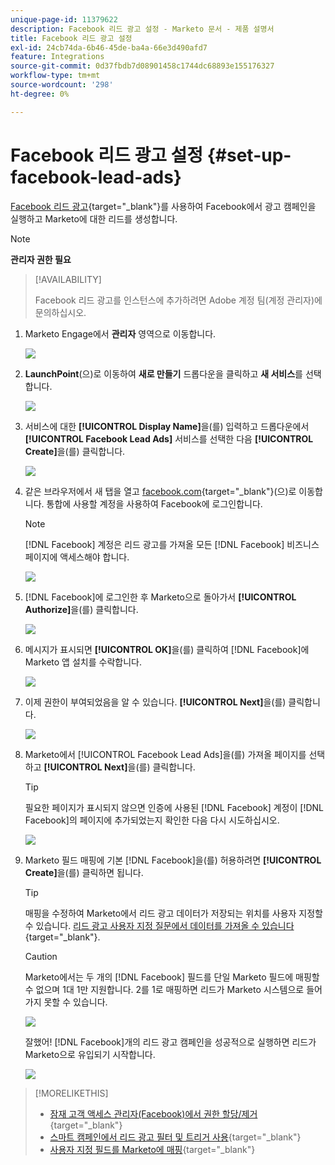 ```yaml
---
unique-page-id: 11379622
description: Facebook 리드 광고 설정 - Marketo 문서 - 제품 설명서
title: Facebook 리드 광고 설정
exl-id: 24cb74da-6b46-45de-ba4a-66e3d490afd7
feature: Integrations
source-git-commit: 0d37fbdb7d08901458c1744dc68893e155176327
workflow-type: tm+mt
source-wordcount: '298'
ht-degree: 0%

---
```


# Facebook 리드 광고 설정 {#set-up-facebook-lead-ads}

[Facebook 리드 광고](https://www.facebook.com/business/ads/ad-objectives/lead-generation){target="_blank"}를 사용하여 Facebook에서 광고 캠페인을 실행하고 Marketo에 대한 리드를 생성합니다.

>[!NOTE]
>
>**관리자 권한 필요**

>[!AVAILABILITY]
>
>Facebook 리드 광고를 인스턴스에 추가하려면 Adobe 계정 팀(계정 관리자)에 문의하십시오.

1. Marketo Engage에서 **관리자** 영역으로 이동합니다.

   ![](assets/set-up-facebook-lead-ads-1.png)

1. **LaunchPoint**(으)로 이동하여 **새로 만들기** 드롭다운을 클릭하고 **새 서비스**&#x200B;를 선택합니다.

   ![](assets/set-up-facebook-lead-ads-2.png)

1. 서비스에 대한 **[!UICONTROL Display Name]**&#x200B;을(를) 입력하고 드롭다운에서 **[!UICONTROL Facebook Lead Ads]** 서비스를 선택한 다음 **[!UICONTROL Create]**&#x200B;을(를) 클릭합니다.

   ![](assets/set-up-facebook-lead-ads-3.png)

1. 같은 브라우저에서 새 탭을 열고 [facebook.com](https://www.facebook.com){target="_blank"}(으)로 이동합니다. 통합에 사용할 계정을 사용하여 Facebook에 로그인합니다.

   >[!NOTE]
   >
   >[!DNL Facebook] 계정은 리드 광고를 가져올 모든 [!DNL Facebook] 비즈니스 페이지에 액세스해야 합니다.

   ![](assets/set-up-facebook-lead-ads-4.png)

1. [!DNL Facebook]에 로그인한 후 Marketo으로 돌아가서 **[!UICONTROL Authorize]**&#x200B;을(를) 클릭합니다.

   ![](assets/set-up-facebook-lead-ads-5.png)

1. 메시지가 표시되면 **[!UICONTROL OK]**&#x200B;을(를) 클릭하여 [!DNL Facebook]에 Marketo 앱 설치를 수락합니다.

   ![](assets/set-up-facebook-lead-ads-6.png)

1. 이제 권한이 부여되었음을 알 수 있습니다. **[!UICONTROL Next]**&#x200B;을(를) 클릭합니다.

   ![](assets/set-up-facebook-lead-ads-7.png)

1. Marketo에서 [!UICONTROL Facebook Lead Ads]을(를) 가져올 페이지를 선택하고 **[!UICONTROL Next]**&#x200B;을(를) 클릭합니다.

   >[!TIP]
   >
   >필요한 페이지가 표시되지 않으면 인증에 사용된 [!DNL Facebook] 계정이 [!DNL Facebook]의 페이지에 추가되었는지 확인한 다음 다시 시도하십시오.

   ![](assets/set-up-facebook-lead-ads-8.png)

1. Marketo 필드 매핑에 기본 [!DNL Facebook]을(를) 허용하려면 **[!UICONTROL Create]**&#x200B;을(를) 클릭하면 됩니다.

   >[!TIP]
   >
   >매핑을 수정하여 Marketo에서 리드 광고 데이터가 저장되는 위치를 사용자 지정할 수 있습니다. [리드 광고 사용자 지정 질문에서 데이터를 가져올 수 있습니다](/help/marketo/product-docs/demand-generation/facebook/set-up-facebook-lead-ads/map-custom-fields-to-marketo.md){target="_blank"}.

   >[!CAUTION]
   >
   >Marketo에서는 두 개의 [!DNL Facebook] 필드를 단일 Marketo 필드에 매핑할 수 없으며 1대 1만 지원합니다. 2를 1로 매핑하면 리드가 Marketo 시스템으로 들어가지 못할 수 있습니다.

   ![](assets/set-up-facebook-lead-ads-9.png)

   잘했어! [!DNL Facebook]개의 리드 광고 캠페인을 성공적으로 실행하면 리드가 Marketo으로 유입되기 시작합니다.

   ![](assets/set-up-facebook-lead-ads-10.png)

>[!MORELIKETHIS]
>
>* [잠재 고객 액세스 관리자(Facebook)에서 권한 할당/제거](https://www.facebook.com/business/help/540596413257598?id=735435806665862){target="_blank"}
>* [스마트 캠페인에서 리드 광고 필터 및 트리거 사용](/help/marketo/product-docs/demand-generation/facebook/use-lead-ads-filters-and-triggers-in-a-smart-campaign.md){target="_blank"}
>* [사용자 지정 필드를 Marketo에 매핑](/help/marketo/product-docs/demand-generation/facebook/set-up-facebook-lead-ads/map-custom-fields-to-marketo.md){target="_blank"}
